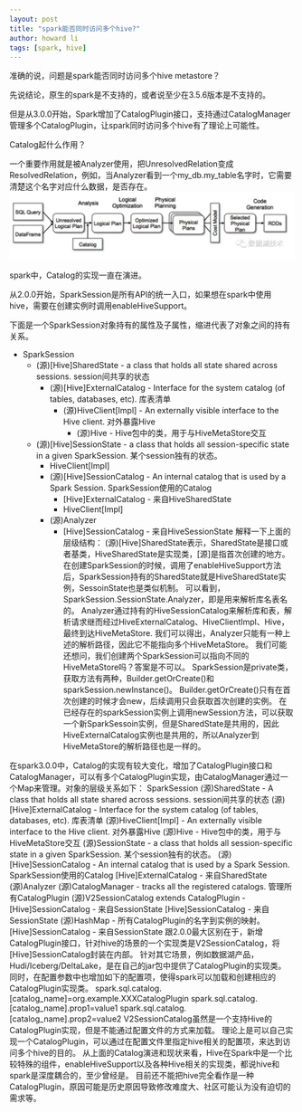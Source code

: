 ```yaml
---
layout: post
title: "spark能否同时访问多个hive?"
author: howard li
tags: [spark, hive]
---
```


准确的说，问题是spark能否同时访问多个hive metastore？

先说结论，原生的spark是不支持的，或者说至少在3.5.6版本是不支持的。

但是从3.0.0开始，Spark增加了CatalogPlugin接口，支持通过CatalogManager管理多个CatalogPlugin，让spark同时访问多个hive有了理论上可能性。

Catalog起什么作用？

一个重要作用就是被Analyzer使用，把UnresolvedRelation变成ResolvedRelation，例如，当Analyzer看到一个my_db.my_table名字时，它需要清楚这个名字对应什么数据，是否存在。
![behind_spark_sql](/images/behind_spark_sql.png)

spark中，Catalog的实现一直在演进。

从2.0.0开始，SparkSession是所有API的统一入口，如果想在spark中使用hive，需要在创建实例时调用enableHiveSupport。

下面是一个SparkSession对象持有的属性及子属性，缩进代表了对象之间的持有关系。

- SparkSession
  - (源)[Hive]SharedState - a class that holds all state shared across sessions. session间共享的状态
    - (源)[Hive]ExternalCatalog - Interface for the system catalog (of tables, databases, etc). 库表清单
      - (源)HiveClient[Impl] - An externally visible interface to the Hive client. 对外暴露Hive
        - (源)Hive - Hive包中的类，用于与HiveMetaStore交互
  - (源)[Hive]SessionState - a class that holds all session-specific state in a given SparkSession. 某个session独有的状态。
    - HiveClient[Impl]
    - (源)[Hive]SessionCatalog - An internal catalog that is used by a Spark Session. SparkSession使用的Catalog
      - [Hive]ExternalCatalog - 来自HiveSharedState
      - HiveClient[Impl]
    - (源)Analyzer
      - [Hive]SessionCatalog - 来自HiveSessionState
解释一下上面的层级结构：
(源)[Hive]SharedState表示，SharedState是接口或者基类，HiveSharedState是实现类，[源]是指首次创建的地方。
在创建SparkSession的时候，调用了enableHiveSupport方法后，SparkSession持有的SharedState就是HiveSharedState实例，SessoinState也是类似机制。
可以看到，SparkSession.SessionState.Analyzer，即是用来解析库名表名的。
Analyzer通过持有的HiveSessionCatalog来解析库和表，解析请求继而经过HiveExternalCatalog、HiveClientImpl、Hive，最终到达HiveMetaStore.
我们可以得出，Analyzer只能有一种上述的解析路径，因此它不能指向多个HiveMetaStore。
我们可能还想问，我们创建两个SparkSession可以指向不同的HiveMetaStore吗？答案是不可以。
SparkSession是private类，获取方法有两种，Builder.getOrCreate()和sparkSession.newInstance()。
Builder.getOrCreate()只有在首次创建的时候才会new，后续调用只会获取首次创建的实例。
在已经存在的sparkSession实例上调用newSession方法，可以获取一个新SparkSessoin实例，但是SharedState是共用的，因此HiveExternalCatalog实例也是共用的，所以Analyzer到HiveMetaStore的解析路径也是一样的。


在spark3.0.0中，Catalog的实现有较大变化，增加了CatalogPlugin接口和CatalogManager，可以有多个CatalogPlugin实现，由CatalogManager通过一个Map来管理。对象的层级关系如下：
SparkSession
	(源)SharedState - A class that holds all state shared across sessions. session间共享的状态
			(源)[Hive]ExternalCatalog - Interface for the system catalog (of tables, databases, etc). 库表清单
					(源)HiveClient[Impl] - An externally visible interface to the Hive client. 对外暴露Hive
							(源)Hive - Hive包中的类，用于与HiveMetaStore交互
	(源)SessionState - a class that holds all session-specific state in a given SparkSession. 某个session独有的状态。
			(源)[Hive]SessionCatalog - An internal catalog that is used by a Spark Session. SparkSession使用的Catalog
					   [Hive]ExternalCatalog - 来自SharedState
			(源)Analyzer
					(源)CatalogManager - tracks all the registered catalogs. 管理所有CatalogPlugin
								(源)V2SessionCatalog extends CatalogPlugin - 
										  [Hive]SessionCatalog - 来自SessionState
								[Hive]SessionCatalog - 来自SessionState
								(源)HashMap - 所有CatalogPlugin的名字到实例的映射。
					[Hive]SessionCatalog - 来自SessionState
跟2.0.0最大区别在于，新增CatalogPlugin接口，针对hive的场景的一个实现类是V2SessionCatalog，将[Hive]SessionCatalog封装在内部。
针对其它场景，例如数据湖产品，Hudi/Iceberg/DeltaLake，是在自己的jar包中提供了CatalogPlugin的实现类。
同时，在配置参数中也增加如下的配置项，使得spark可以加载和创建相应的CatalogPlugin实现类。
spark.sql.catalog.[catalog_name]=org.example.XXXCatalogPlugin
spark.sql.catalog.[catalog_name].prop1=value1
spark.sql.catalog.[catalog_name].prop2=value2
V2SessionCatalog虽然是一个支持Hive的CatalogPlugin实现，但是不能通过配置文件的方式来加载。
理论上是可以自己实现一个CatalogPlugin，可以通过在配置文件里指定hive相关的配置项，来达到访问多个hive的目的。
从上面的Catalog演进和现状来看，Hive在Spark中是一个比较特殊的组件，enableHiveSupport以及各种Hive相关的实现类，都说hive和spark是深度耦合的，至少曾经是。
目前还不能把hive完全看作是一种CatalogPlugin，原因可能是历史原因导致修改难度大、社区可能认为没有迫切的需求等。

